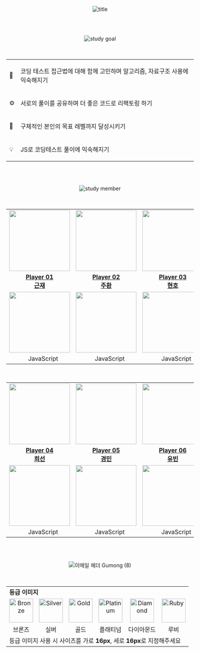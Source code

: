 <div align='center'>
  
  ![title](https://github.com/Guumong/js-coding-study/assets/53262430/1cec8739-bbd5-4bb1-8728-5cfda80a689f)

  <br/><br/>
  
  ![study goal](https://github.com/Guumong/js-coding-study/assets/53262430/0e45be1a-574c-4ada-9f72-a579a2d9de95)

  <br/>
  
  <table>
    <tr>
      <td>
        <p>🚀</p>
      </td>
      <td>
        <p>코딩 테스트 접근법에 대해 함께 고민하며 알고리즘, 자료구조 사용에 익숙해지기</p>
      </td>
    </tr>
    <tr>
      <td>
        <p>⚙️</p>
      </td>
      <td>
        <p>서로의 풀이를 공유하며 더 좋은 코드로 리팩토링 하기</p>
      </td>
    </tr>
    <tr>
      <td>
        <p>🏅</p>
      </td>
      <td>
        <p>구체적인 본인의 목표 레벨까지 달성시키기</p>
      </td>
    </tr>
    <tr>
      <td>
        <p>💡</p>
      </td>
      <td>
        <p>JS로 코딩테스트 풀이에 익숙해지기</p>
      </td>
    </tr>
  </table>

  <br/><br/>
  
  ![study member](https://github.com/Guumong/js-coding-study/assets/53262430/1a3961e2-ba39-47b6-90d5-e17d51c2a93f)

  <br/>

  <div align='center'>
    <table>
      <tr>
        <td align="center"><a href="https://github.com/tjrmswo"><img src="https://avatars.githubusercontent.com/u/93309061?v=4" width="163px; style="vertical-align:top" alt=""/>
        <td align="center"><a href="https://github.com/JoohwanLeeJJang"><img src="https://avatars.githubusercontent.com/u/159024542?v=4" width="163px; style="vertical-align:top" alt=""/>
        <td align="center"><a href="https://github.com/SWARVY"><img src="https://avatars.githubusercontent.com/u/53262430?v=4" width="163px; style="vertical-align:top" alt=""/>
      </tr>
      <tr>
        <td align="center"><a href="https://github.com/tjrmswo"><b>Player 01<br/>근재</b></a></td>
        <td align="center"><a href="https://github.com/JoohwanLeeJJang"><b>Player 02</br>주환</b></a></td>
        <td align="center"><a href="https://github.com/SWARVY"><b>Player 03<br/>현호</b></a></td>
      </tr>
      <tr>
        <td align="center"><a href="https://solved.ac/profile/tjdrufeorhdzja"><img src="http://mazassumnida.wtf/api/v2/generate_badge?boj=tjdrufeorhdzja" style="vertical-align:top" width="163px;" /></a></td>
        <td align="center"><a href="https://solved.ac/profile/jjs7754"><img src="http://mazassumnida.wtf/api/v2/generate_badge?boj=jjs7754" style="vertical-align:top" width="163px;" /></a></td>
        <td align="center"><a href="https://solved.ac/profile/alwaysawake0083"><img src="http://mazassumnida.wtf/api/v2/generate_badge?boj=alwaysawake0083" style="vertical-align:top" width="163px;" /></a></td>
      </tr>
      <tr>
        <td align="center"><img src="https://user-images.githubusercontent.com/112257466/215278105-06ab07f1-ee1e-48e9-af62-0a02cc6d6039.png" width="15px"> JavaScript</td>
        <td align="center"><img src="https://user-images.githubusercontent.com/112257466/215278105-06ab07f1-ee1e-48e9-af62-0a02cc6d6039.png" width="15px"> JavaScript</td>
        <td align="center"><img src="https://user-images.githubusercontent.com/112257466/215278105-06ab07f1-ee1e-48e9-af62-0a02cc6d6039.png" width="15px"> JavaScript</td>
      </tr>
    </table>
  </div>

  <br/>
    
  <div align='center'>
    <table>
      <tr>
        <td align="center"><a href="https://github.com/heesun729"><img src="https://avatars.githubusercontent.com/u/91944542?v=4" width="163px; style="vertical-align:top" alt=""/>
        <td align="center"><a href="https://github.com/gangmin2"><img src="https://avatars.githubusercontent.com/u/96777845?v=4" width="163px; style="vertical-align:top" alt=""/>
        <td align="center"><a href="https://github.com/ChaeYubin"><img src="https://avatars.githubusercontent.com/u/63189595?v=4" width="163px; style="vertical-align:top" alt=""/>
        <td align="center"><a href="https://github.com/hyeyeonismm"><img src="https://avatars.githubusercontent.com/u/91720344?v=4" width="163px; style="vertical-align:top" alt=""/>
      </tr>
      <tr>
        <td align="center"><a href="https://github.com/heesun729"><b>Player 04<br/>희선</b></a></td>
        <td align="center"><a href="https://github.com/gangmin2"><b>Player 05</br>경민</b></a></td>
        <td align="center"><a href="https://github.com/ChaeYubin"><b>Player 06<br/>유빈</b></a></td>
        <td align="center"><a href="https://github.com/hyeyeonismm"><b>Player 07<br/>혜연</b></a></td>
      </tr>
      <tr>
        <td align="center"><a href="https://solved.ac/profile/heesun729"><img src="http://mazassumnida.wtf/api/v2/generate_badge?boj=heesun729" style="vertical-align:top" width="163px;" /></a></td>
        <td align="center"><a href="https://solved.ac/profile/min0115b"><img src="http://mazassumnida.wtf/api/v2/generate_badge?boj=min0115b" style="vertical-align:top" width="163px;" /></a></td>
        <td align="center"><a href="https://solved.ac/profile/chaerry"><img src="http://mazassumnida.wtf/api/v2/generate_badge?boj=chaerry" style="vertical-align:top" width="163px;" /></a></td>
        <td align="center"><a href="https://solved.ac/profile/hyeyeonismm"><img src="http://mazassumnida.wtf/api/v2/generate_badge?boj=hyeyeonismm" style="vertical-align:top" width="163px;" /></a></td>
      </tr>
      <tr>
        <td align="center"><img src="https://user-images.githubusercontent.com/112257466/215278105-06ab07f1-ee1e-48e9-af62-0a02cc6d6039.png" width="15px"> JavaScript</td>
        <td align="center"><img src="https://user-images.githubusercontent.com/112257466/215278105-06ab07f1-ee1e-48e9-af62-0a02cc6d6039.png" width="15px"> JavaScript</td>
        <td align="center"><img src="https://user-images.githubusercontent.com/112257466/215278105-06ab07f1-ee1e-48e9-af62-0a02cc6d6039.png" width="15px"> JavaScript</td>
        <td align="center"><img src="https://user-images.githubusercontent.com/112257466/215278105-06ab07f1-ee1e-48e9-af62-0a02cc6d6039.png" width="15px"> JavaScript</td>
      </tr>
    </table>
  </div>

  <br/><br/>

  ![이메일 헤더 Gumong (8)](https://github.com/Guumong/js-coding-study/assets/53262430/b9707617-7984-41e1-aacb-a65fe53e18ea)

  <br/>

  <table align='center'>
    <tr>
      <td colspan='6'><b>등급 이미지</b></td>
    </tr>
    <tr align='center'>
      <td>
        <a href="https://emoji.gg/emoji/7217-bronze"><img src="https://cdn3.emoji.gg/emojis/7217-bronze.png" align='center' width="64px" height="64px" alt="Bronze"></a>
      </td>
      <td>
        <a href="https://emoji.gg/emoji/9735-silver"><img src="https://cdn3.emoji.gg/emojis/9735-silver.png" align='center' width="64px" height="64px" alt="Silver"></a>
      </td>
      <td>
        <a href="https://emoji.gg/emoji/9933-gold"><img src="https://cdn3.emoji.gg/emojis/9933-gold.png" align='center' width="64px" height="64px" alt="Gold"></a>
      </td>
      <td>
        <a href="https://emoji.gg/emoji/4617-platinum"><img src="https://cdn3.emoji.gg/emojis/4617-platinum.png" align='center' width="64px" height="64px" alt="Platinum"></a>
      </td>
      <td>
        <a href="https://emoji.gg/emoji/7217-diamond"><img src="https://cdn3.emoji.gg/emojis/7217-diamond.png" align='center' width="64px" height="64px" alt="Diamond"></a>
      </td>
      <td>
        <a href="https://emoji.gg/emoji/1908-ruby"><img src="https://cdn3.emoji.gg/emojis/1908-ruby.png" align='center' width="64px" height="64px" alt="Ruby"></a>
      </td>
    </tr>
    <tr align='center'>
      <td>브론즈</td>
      <td>실버</td>
      <td>골드</td>
      <td>플래티넘</td>
      <td>다이아몬드</td>
      <td>루비</td>
    </tr>
    <tr>
      <td colspan='6'>등급 이미지 사용 시 사이즈를 가로 <b>16px</b>, 세로 <b>16px</b>로 지정해주세요</td>
    </tr>
  </table>


</div>
